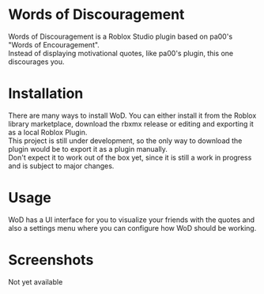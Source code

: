 # Words of Discouragement

Words of Discouragement is a Roblox Studio plugin based on pa00's "Words of Encouragement".  
Instead of displaying motivational quotes, like pa00's plugin, this one discourages you.  

# Installation

There are many ways to install WoD. You can either install it from the Roblox library marketplace, download the rbxmx release or editing and exporting it as a local Roblox Plugin.  
This project is still under development, so the only way to download the plugin would be to export it as a plugin manually.  
Don't expect it to work out of the box yet, since it is still a work in progress and is subject to major changes.

# Usage

WoD has a UI interface for you to visualize your friends with the quotes and also a settings menu where you can configure how WoD should be working.

# Screenshots

Not yet available
